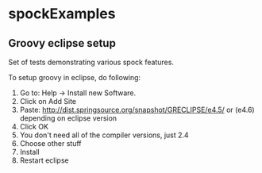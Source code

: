 # spockExamples #


## Groovy eclipse setup ##

Set of tests demonstrating various spock features.

To setup groovy in eclipse, do following:

1. Go to: Help -> Install new Software.
2. Click on Add Site
3. Paste: http://dist.springsource.org/snapshot/GRECLIPSE/e4.5/ or (e4.6) depending on eclipse version
4. Click OK
5. You don't need all of the compiler versions, just 2.4
6. Choose other stuff
7. Install
8. Restart eclipse
